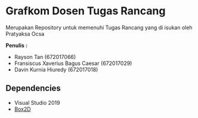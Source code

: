 # Grafkom Dosen Tugas Rancang

Merupakan Repository untuk memenuhi Tugas Rancang yang di isukan oleh Pratyaksa Ocsa 

**Penulis :**
* Rayson Tan    (672017066)
* Fransiscus Xaverius Bagus Caesar    (672017029)
* Davin Kurnia Hiuredy (672017018)

## Dependencies

- Visual Studio 2019
- [Box2D](https://box2d.org/)

